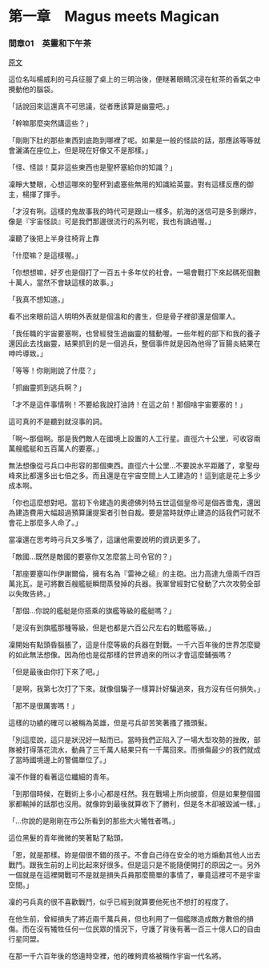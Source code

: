 第一章　Magus meets Magican
====

### 間章01　英靈和下午茶

[原文](https://syosetu.org/novel/42788/5.html)

這位名叫楊威利的弓兵征服了桌上的三明治後，便瞇著眼睛沉浸在紅茶的香氣之中攪動他的腦袋。

「話說回來這還真不可思議，從者應該算是幽靈吧。」

「幹嘛那麼突然講這些？」

「剛剛下肚的那些東西到底跑到哪裡了呢。如果是一般的怪談的話，那應該等等就會灑滿在座位上，但是現在好像又不是那樣。」

「怪、怪談！莫非這些東西也是聖杯塞給你的知識？」

凜睜大雙眼，心想這哪來的聖杯到處塞些無用的知識給英靈。對有這樣反應的御主，楊揮了揮手。

「才沒有咧。這樣的鬼故事我的時代可是跟山一樣多。航海的迷信可是多到爆炸，像是『宇宙怪談』可是我們那邊很流行的系列呢，我也有讀過喔。」

凜聽了後把上半身往椅背上靠

「什麼嘛？是這樣喔。」

「你想想嘛，好歹也是個打了一百五十多年仗的社會。一場會戰打下來起碼死個數十萬人，當然不會缺這樣的故事。」

「我真不想知道。」

看不出來眼前這人明明外表就是個溫和的書生，但是骨子裡卻還是個軍人。

「我任職的宇宙要塞啊，也曾經發生過幽靈的騷動喔。一些年輕的部下和我的養子還因此去找幽靈，結果抓到的是一個逃兵，整個事件就是因為他得了盲腸炎結果在呻吟導致。」

「等等！你剛剛說了什麼？」

「抓幽靈抓到逃兵啊？」

「才不是這件事情咧！不要給我說打油詩！在這之前！那個啥宇宙要塞的！」

這可真的不是聽到就沒事的詞。

「啊～那個啊。那是我們敵人在國境上設置的人工行星。直徑六十公里，可收容兩萬艘艦艇和五百萬人的要塞。」

無法想像從弓兵口中形容的那個東西。直徑六十公里…不要說水平距離了，拿聖母峰來比都還多出七倍之多。而且還是在宇宙空間上人工建造的！這到底是花上多少成本啊。

「你也這麼想對吧。當初下令建造的奧德佛列特五世這個皇帝可是個吝嗇鬼，還因為建造費用大幅超過預算讓提案者引咎自裁。要是當時就停止建造的話我們可就不會花上那麼多人命了。」

當凜還在思考時弓兵又多嘴了，這讓他需要說明的資訊更多了。

「敵國…既然是敵國的要塞你又怎麼當上司令官的？」

「那座要塞叫作伊謝爾倫，擁有名為『雷神之槌』的主砲。出力高達九億兩千四百萬兆瓦，是可將數百艘艦艇瞬間蒸發掉的兵器。我軍曾經對它發動了六次攻勢全部以失敗告終。」

「那個…你說的艦艇是你搭乘的旗艦等級的艦艇嗎？」

「是沒有到旗艦那種等級，但是也都是六百公尺左右的戰艦等級。」

凜開始有點頭昏腦脹了，這是什麼等級的兵器在對戰。一千六百年後的世界怎麼變的如此無法想像。因為他也是從那樣的世界過來的所以才會這麼鋪張嗎？

「但是最後由你打下來了吧。」

「是啊，我第七次打了下來。就像個騙子一樣算計好騙過來，我方沒有任何損失。」

「那不是很厲害嗎！」

這樣的功績的確可以被稱為英雄，但是弓兵卻苦笑著搔了搔頭髮。

「別這麼說，這只是狀況好一點而已。當時我們正陷入了一場大型攻勢的挫敗，部隊被打得落花流水，動員了三千萬人結果只有一千萬回來。而損傷最少的我們就成了當時國境邊上的警備單位了。」

凜不作聲的看著這位纖細的青年。

「到那個時候，在戰術上多小心都是枉然。我在戰場上所向披靡，但是如果整個國家都輸掉的話那也沒用。就像妳到最後就算收下了勝利，但是冬木卻被毀滅一樣。」

「…你說的是剛剛在市公所看到的那些大火犧牲者嗎。」

這位黑髮的青年微微的笑著點了點頭。

「恩，就是那樣。妳是個很不錯的孩子。不會自己待在安全的地方煽動其他人出去戰鬥。跟我生前的上司比起來好很多。但是這只是不能隨便開打的原因之一。另外一個就是在這裡開戰可不是就是損失兵員那麼簡單的事情了，畢竟這裡可不是宇宙空間。」

凜的弓兵真的很不喜歡戰鬥，似乎已經到就算要他死也不想打的程度了。

在他生前，曾經損失了將近兩千萬兵員，但也利用了一個艦隊造成敵方數倍的損傷。而在沒有犧牲任何一位民眾的情況下，守護了背後有著一百三十億人口的自由行星同盟。

在那一千六百年後的悠遠時空裡，他的確夠資格被稱作宇宙一代名將。
